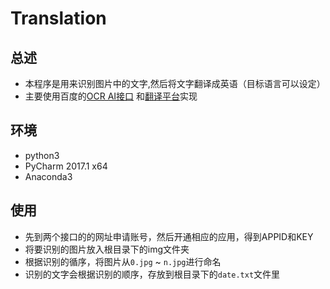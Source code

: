 Translation
====================

总述
--------------------

* 本程序是用来识别图片中的文字,然后将文字翻译成英语（目标语言可以设定）
* 主要使用百度的[OCR AI接口](http://ai.baidu.com/)  和[翻译平台](http://fanyi-api.baidu.com/api/trans/product/index)实现

环境
---------------------

* python3
* PyCharm 2017.1 x64
* Anaconda3

使用
---------------------

* 先到两个接口的的网址申请账号，然后开通相应的应用，得到APPID和KEY
* 将要识别的图片放入根目录下的img文件夹
* 根据识别的循序，将图片从`0.jpg` ~ `n.jpg`进行命名
* 识别的文字会根据识别的顺序，存放到根目录下的`date.txt`文件里
